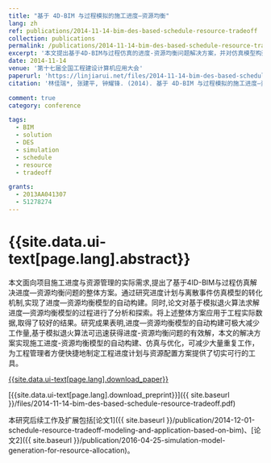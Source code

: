 ```yaml
---
title: "基于 4D-BIM 与过程模拟的施工进度—资源均衡"
lang: zh
ref: publications/2014-11-14-bim-des-based-schedule-resource-tradeoff
collection: publications
permalink: /publications/2014-11-14-bim-des-based-schedule-resource-tradeoff
excerpt: '本文提出基于4D-BIM与过程仿真的进度-资源均衡问题解决方案，并对仿真模型构建、求解进行了分析应用验证'
date: 2014-11-14
venue: '第十七届全国工程建设计算机应用大会'
paperurl: 'https://linjiarui.net/files/2014-11-14-bim-des-based-schedule-resource-tradeoff.pdf'
citation: '林佳瑞*, 张建平, 钟耀锋. (2014). 基于 4D-BIM 与过程模拟的施工进度—资源均衡. <i>第十七届全国工程建设计算机应用大会论文集</i>, 41-46. 中国土木工程学会. 中国, 北京.'

comment: true
category: conference

tags: 
  - BIM
  - solution
  - DES
  - simulation
  - schedule
  - resource
  - tradeoff

grants:
  - 2013AA041307
  - 51278274
---
```



{{site.data.ui-text[page.lang].abstract}}
====

本文面向项目施工进度与资源管理的实际需求,提出了基于4ID-BIM与过程仿真解决进度—资源均衡问题的整体方案。通过研究进度计划与离散事件仿真模型的转化机制,实现了进度—资源均衡模型的自动构建。同时,论文对基于模拟退火算法求解进度—资源均衡模型的过程进行了分析和探索。将上述整体方案应用于工程实际数据,取得了较好的结果。研究成果表明,进度—资源均衡模型的自动构建可极大减少工作量,基于模拟退火算法可迅速获得进度-资源均衡问题的有效解，本文的解决方案实现施工进度-资源均衡模型的自动构建、仿真与优化，可减少大量重复工作，为工程管理者方便快捷地制定工程进度计划与资源配置方案提供了切实可行的工具。

[{{site.data.ui-text[page.lang].download_paper}}](http://kns.cnki.net/KCMS/detail/detail.aspx?dbcode=CPFD&dbname=CPFDLAST2015&filename=OGTY201411002010&v=MDE4NzdCTkt1aGRobmo5OFRuanFxeGRFZU1PVUtyaWZadTl2SHlubFU3M0tJbDBVS2lyZmQ3RzRIOVhOcm85Rlp1c09E)

[{{site.data.ui-text[page.lang].download_preprint}}]({{ site.baseurl }}/files/2014-11-14-bim-des-based-schedule-resource-tradeoff.pdf)

本研究后续工作及扩展包括[论文1]({{ site.baseurl }}/publication/2014-12-01-schedule-resource-tradeoff-modeling-and-application-based-on-bim)、[论文2]({{ site.baseurl }}/publication/2016-04-25-simulation-model-generation-for-resource-allocation)。
